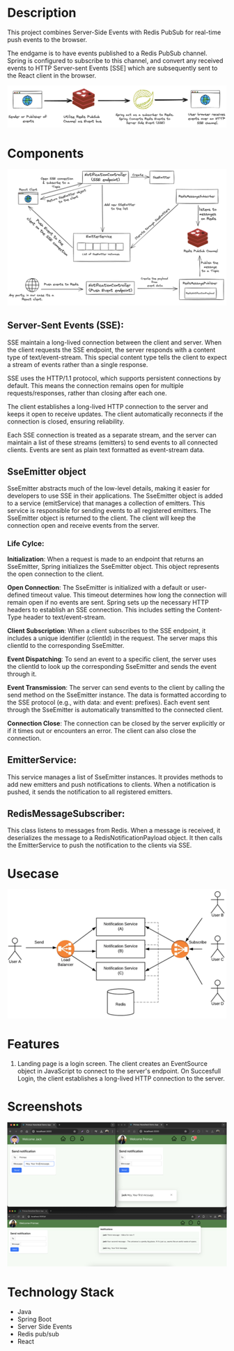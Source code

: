 # Description

This project combines Server-Side Events with Redis PubSub for real-time push events to the browser.

The endgame is to have events published to a Redis PubSub channel. Spring is configured to subscribe to this channel, and convert any received events to HTTP Server-sent Events [SSE] which are subsequently sent to the React client in the browser.

![App Flow](images/appflow.png)

# Components

![Architecture](images/architecture.png)

## Server-Sent Events (SSE):

SSE maintain a long-lived connection between the client and server. When the client requests the SSE endpoint, the server responds with a content type of text/event-stream. This special content type tells the client to expect a stream of events rather than a single response.

SSE uses the HTTP/1.1 protocol, which supports persistent connections by default. This means the connection remains open for multiple requests/responses, rather than closing after each one.

The client establishes a long-lived HTTP connection to the server and keeps it open to receive updates. The client automatically reconnects if the connection is closed, ensuring reliability.

Each SSE connection is treated as a separate stream, and the server can maintain a list of these streams (emitters) to send events to all connected clients. Events are sent as plain text formatted as event-stream data.

## SseEmitter object

SseEmitter abstracts much of the low-level details, making it easier for developers to use SSE in their applications. The SseEmitter object is added to a service (emitService) that manages a collection of emitters. This service is responsible for sending events to all registered emitters. The SseEmitter object is returned to the client. The client will keep the connection open and receive events from the server.

### Life Cylce:

**Initialization**: When a request is made to an endpoint that returns an SseEmitter, Spring initializes the SseEmitter object. This object represents the open connection to the client.

**Open Connection**: The SseEmitter is initialized with a default or user-defined timeout value. This timeout determines how long the connection will remain open if no events are sent. Spring sets up the necessary HTTP headers to establish an SSE connection. This includes setting the Content-Type header to text/event-stream.

**Client Subscription**: When a client subscribes to the SSE endpoint, it includes a unique identifier (clientId) in the request. The server maps this clientId to the corresponding SseEmitter.

**Event Dispatching**: To send an event to a specific client, the server uses the clientId to look up the corresponding SseEmitter and sends the event through it.

**Event Transmission**: The server can send events to the client by calling the send method on the SseEmitter instance. The data is formatted according to the SSE protocol (e.g., with data: and event: prefixes). Each event sent through the SseEmitter is automatically transmitted to the connected client.

**Connection Close**: The connection can be closed by the server explicitly or if it times out or encounters an error. The client can also close the connection.

## EmitterService:

This service manages a list of SseEmitter instances. It provides methods to add new emitters and push notifications to clients. When a notification is pushed, it sends the notification to all registered emitters.

## RedisMessageSubscriber:

This class listens to messages from Redis. When a message is received, it deserializes the message to a RedisNotificationPayload object. It then calls the EmitterService to push the notification to the clients via SSE.

# Usecase
![usecase](images/usecase.png)

# Features

1. Landing page is a login screen. The client creates an EventSource object in JavaScript to connect to the server's endpoint. On Succesfull Login, the client establishes a long-lived HTTP connection to the server. 

# Screenshots

![screenshot](images/screenshot.png)

# Technology Stack

* Java  
* Spring Boot 
* Server Side Events 
* Redis pub/sub
* React 

